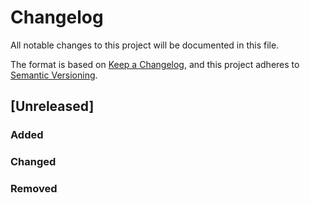 # Changelog
All notable changes to this project will be documented in this file.

The format is based on [Keep a Changelog](https://keepachangelog.com/en/1.0.0/),
and this project adheres to [Semantic Versioning](https://semver.org/spec/v2.0.0.html).

## [Unreleased]

### Added

### Changed

### Removed

[0.3.2]: https://github.com/ducharmemp/mobstr/compare/v0.3.2...HEAD
[0.3.1]: https://github.com/ducharmemp/mobstr/compare/v0.3.1...v0.3.2
[0.3.0]: https://github.com/ducharmemp/mobstr/compare/v0.3.0...v0.3.1
[0.2.1]: https://github.com/ducharmemp/mobstr/compare/v0.2.1...v0.3.0
[0.2.0]: https://github.com/ducharmemp/mobstr/compare/v0.2.0...v0.2.1
[0.1.5]: https://github.com/ducharmemp/mobstr/compare/v0.1.5...v0.2.0
[0.1.4]: https://github.com/ducharmemp/mobstr/compare/v0.1.4...v0.1.5
[0.1.3]: https://github.com/ducharmemp/mobstr/compare/v0.1.3...v0.1.4
[0.1.2]: https://github.com/ducharmemp/mobstr/compare/v0.1.2...v0.1.3
[0.1.1]: https://github.com/ducharmemp/mobstr/compare/v0.1.1...v0.1.2
